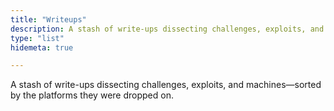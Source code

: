 ```yaml
---
title: "Writeups"
description: A stash of write-ups dissecting challenges, exploits, and machines—sorted by the platforms they were dropped on.
type: "list"
hidemeta: true

---
```

A stash of write-ups dissecting challenges, exploits, and machines—sorted by the platforms they were dropped on.
